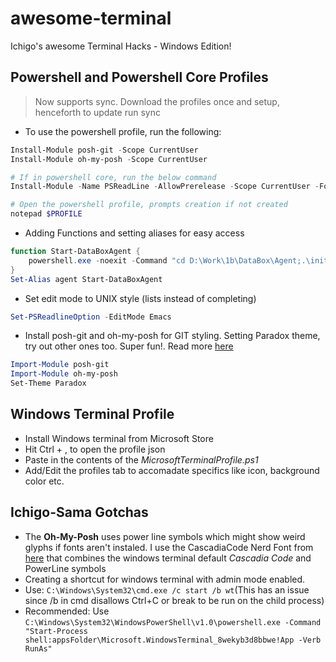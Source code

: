 # awesome-terminal
Ichigo's awesome Terminal Hacks - Windows Edition!

## Powershell and Powershell Core Profiles 
> Now supports sync. Download the profiles once and setup, henceforth to update run sync
* To use the powershell profile, run the following:
 ```powershell
Install-Module posh-git -Scope CurrentUser
Install-Module oh-my-posh -Scope CurrentUser

# If in powershell core, run the below command
Install-Module -Name PSReadLine -AllowPrerelease -Scope CurrentUser -Force -SkipPublisherCheck

# Open the powershell profile, prompts creation if not created
notepad $PROFILE
```
*  Adding Functions and setting aliases for easy access
```powershell
function Start-DataBoxAgent {
    powershell.exe -noexit -Command "cd D:\Work\1b\DataBox\Agent;.\init.ps1"
}
Set-Alias agent Start-DataBoxAgent
```

* Set edit mode to UNIX style (lists instead of completing)
```powershell
Set-PSReadlineOption -EditMode Emacs
```

* Install posh-git and oh-my-posh for GIT styling. Setting Paradox theme, try out other ones too. Super fun!. Read more [here](https://github.com/JanDeDobbeleer/oh-my-posh)
```powershell
Import-Module posh-git
Import-Module oh-my-posh
Set-Theme Paradox
```

## Windows Terminal Profile
* Install Windows terminal from Microsoft Store
* Hit Ctrl + , to open the profile json
* Paste in the contents of the _MicrosoftTerminalProfile.ps1_
* Add/Edit the profiles tab to accomadate specifics like icon, background color etc.


##  Ichigo-Sama Gotchas
* The __Oh-My-Posh__ uses power line symbols which might show weird glyphs if fonts aren't instaled. I use the CascadiaCode Nerd Font from [here](https://github.com/AaronFriel/nerd-fonts/releases) that combines the windows terminal default _Cascadia Code_ and PowerLine symbols
* Creating a shortcut for windows terminal with admin mode enabled.
* Use: `C:\Windows\System32\cmd.exe /c start /b wt`(This has an issue since /b in cmd disallows Ctrl+C or break to be run on the child process)
* Recommended: Use `C:\Windows\System32\WindowsPowerShell\v1.0\powershell.exe -Command "Start-Process shell:appsFolder\Microsoft.WindowsTerminal_8wekyb3d8bbwe!App -Verb RunAs"`

